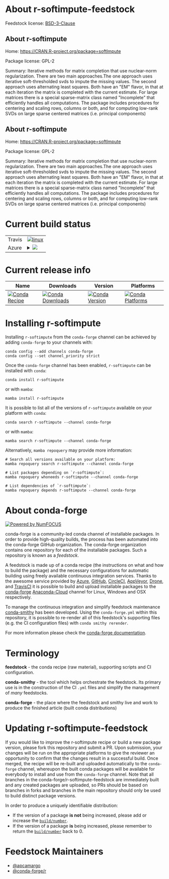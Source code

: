 About r-softimpute-feedstock
============================

Feedstock license: [BSD-3-Clause](https://github.com/conda-forge/r-softimpute-feedstock/blob/main/LICENSE.txt)


About r-softimpute
------------------

Home: https://CRAN.R-project.org/package=softImpute

Package license: GPL-2

Summary: Iterative methods for matrix completion that use nuclear-norm regularization. There are two main approaches.The one approach uses iterative soft-thresholded svds to impute the missing values. The second approach uses alternating least squares. Both have an "EM" flavor, in that at each iteration the matrix is completed with the current estimate. For large matrices there is a special sparse-matrix class named "Incomplete" that efficiently handles all computations. The package includes procedures for centering and scaling rows, columns or both, and for computing low-rank SVDs on large sparse centered matrices (i.e. principal components)

About r-softimpute
------------------

Home: https://CRAN.R-project.org/package=softImpute

Package license: GPL-2

Summary: Iterative methods for matrix completion that use nuclear-norm regularization. There are two main approaches.The one approach uses iterative soft-thresholded svds to impute the missing values. The second approach uses alternating least squares. Both have an "EM" flavor, in that at each iteration the matrix is completed with the current estimate. For large matrices there is a special sparse-matrix class named "Incomplete" that efficiently handles all computations. The package includes procedures for centering and scaling rows, columns or both, and for computing low-rank SVDs on large sparse centered matrices (i.e. principal components)

Current build status
====================


<table><tr>
    <td>Travis</td>
    <td>
      <a href="https://app.travis-ci.com/conda-forge/r-softimpute-feedstock">
        <img alt="linux" src="https://img.shields.io/travis/com/conda-forge/r-softimpute-feedstock/main.svg?label=Linux">
      </a>
    </td>
  </tr>
    
  <tr>
    <td>Azure</td>
    <td>
      <details>
        <summary>
          <a href="https://dev.azure.com/conda-forge/feedstock-builds/_build/latest?definitionId=1641&branchName=main">
            <img src="https://dev.azure.com/conda-forge/feedstock-builds/_apis/build/status/r-softimpute-feedstock?branchName=main">
          </a>
        </summary>
        <table>
          <thead><tr><th>Variant</th><th>Status</th></tr></thead>
          <tbody><tr>
              <td>linux_64_r_base4.2</td>
              <td>
                <a href="https://dev.azure.com/conda-forge/feedstock-builds/_build/latest?definitionId=1641&branchName=main">
                  <img src="https://dev.azure.com/conda-forge/feedstock-builds/_apis/build/status/r-softimpute-feedstock?branchName=main&jobName=linux&configuration=linux%20linux_64_r_base4.2" alt="variant">
                </a>
              </td>
            </tr><tr>
              <td>linux_64_r_base4.3</td>
              <td>
                <a href="https://dev.azure.com/conda-forge/feedstock-builds/_build/latest?definitionId=1641&branchName=main">
                  <img src="https://dev.azure.com/conda-forge/feedstock-builds/_apis/build/status/r-softimpute-feedstock?branchName=main&jobName=linux&configuration=linux%20linux_64_r_base4.3" alt="variant">
                </a>
              </td>
            </tr><tr>
              <td>linux_aarch64_r_base4.2</td>
              <td>
                <a href="https://dev.azure.com/conda-forge/feedstock-builds/_build/latest?definitionId=1641&branchName=main">
                  <img src="https://dev.azure.com/conda-forge/feedstock-builds/_apis/build/status/r-softimpute-feedstock?branchName=main&jobName=linux&configuration=linux%20linux_aarch64_r_base4.2" alt="variant">
                </a>
              </td>
            </tr><tr>
              <td>linux_aarch64_r_base4.3</td>
              <td>
                <a href="https://dev.azure.com/conda-forge/feedstock-builds/_build/latest?definitionId=1641&branchName=main">
                  <img src="https://dev.azure.com/conda-forge/feedstock-builds/_apis/build/status/r-softimpute-feedstock?branchName=main&jobName=linux&configuration=linux%20linux_aarch64_r_base4.3" alt="variant">
                </a>
              </td>
            </tr><tr>
              <td>linux_ppc64le_r_base4.2</td>
              <td>
                <a href="https://dev.azure.com/conda-forge/feedstock-builds/_build/latest?definitionId=1641&branchName=main">
                  <img src="https://dev.azure.com/conda-forge/feedstock-builds/_apis/build/status/r-softimpute-feedstock?branchName=main&jobName=linux&configuration=linux%20linux_ppc64le_r_base4.2" alt="variant">
                </a>
              </td>
            </tr><tr>
              <td>linux_ppc64le_r_base4.3</td>
              <td>
                <a href="https://dev.azure.com/conda-forge/feedstock-builds/_build/latest?definitionId=1641&branchName=main">
                  <img src="https://dev.azure.com/conda-forge/feedstock-builds/_apis/build/status/r-softimpute-feedstock?branchName=main&jobName=linux&configuration=linux%20linux_ppc64le_r_base4.3" alt="variant">
                </a>
              </td>
            </tr><tr>
              <td>osx_64_r_base4.2</td>
              <td>
                <a href="https://dev.azure.com/conda-forge/feedstock-builds/_build/latest?definitionId=1641&branchName=main">
                  <img src="https://dev.azure.com/conda-forge/feedstock-builds/_apis/build/status/r-softimpute-feedstock?branchName=main&jobName=osx&configuration=osx%20osx_64_r_base4.2" alt="variant">
                </a>
              </td>
            </tr><tr>
              <td>osx_64_r_base4.3</td>
              <td>
                <a href="https://dev.azure.com/conda-forge/feedstock-builds/_build/latest?definitionId=1641&branchName=main">
                  <img src="https://dev.azure.com/conda-forge/feedstock-builds/_apis/build/status/r-softimpute-feedstock?branchName=main&jobName=osx&configuration=osx%20osx_64_r_base4.3" alt="variant">
                </a>
              </td>
            </tr><tr>
              <td>win_64</td>
              <td>
                <a href="https://dev.azure.com/conda-forge/feedstock-builds/_build/latest?definitionId=1641&branchName=main">
                  <img src="https://dev.azure.com/conda-forge/feedstock-builds/_apis/build/status/r-softimpute-feedstock?branchName=main&jobName=win&configuration=win%20win_64_" alt="variant">
                </a>
              </td>
            </tr>
          </tbody>
        </table>
      </details>
    </td>
  </tr>
</table>

Current release info
====================

| Name | Downloads | Version | Platforms |
| --- | --- | --- | --- |
| [![Conda Recipe](https://img.shields.io/badge/recipe-r--softimpute-green.svg)](https://anaconda.org/conda-forge/r-softimpute) | [![Conda Downloads](https://img.shields.io/conda/dn/conda-forge/r-softimpute.svg)](https://anaconda.org/conda-forge/r-softimpute) | [![Conda Version](https://img.shields.io/conda/vn/conda-forge/r-softimpute.svg)](https://anaconda.org/conda-forge/r-softimpute) | [![Conda Platforms](https://img.shields.io/conda/pn/conda-forge/r-softimpute.svg)](https://anaconda.org/conda-forge/r-softimpute) |

Installing r-softimpute
=======================

Installing `r-softimpute` from the `conda-forge` channel can be achieved by adding `conda-forge` to your channels with:

```
conda config --add channels conda-forge
conda config --set channel_priority strict
```

Once the `conda-forge` channel has been enabled, `r-softimpute` can be installed with `conda`:

```
conda install r-softimpute
```

or with `mamba`:

```
mamba install r-softimpute
```

It is possible to list all of the versions of `r-softimpute` available on your platform with `conda`:

```
conda search r-softimpute --channel conda-forge
```

or with `mamba`:

```
mamba search r-softimpute --channel conda-forge
```

Alternatively, `mamba repoquery` may provide more information:

```
# Search all versions available on your platform:
mamba repoquery search r-softimpute --channel conda-forge

# List packages depending on `r-softimpute`:
mamba repoquery whoneeds r-softimpute --channel conda-forge

# List dependencies of `r-softimpute`:
mamba repoquery depends r-softimpute --channel conda-forge
```


About conda-forge
=================

[![Powered by
NumFOCUS](https://img.shields.io/badge/powered%20by-NumFOCUS-orange.svg?style=flat&colorA=E1523D&colorB=007D8A)](https://numfocus.org)

conda-forge is a community-led conda channel of installable packages.
In order to provide high-quality builds, the process has been automated into the
conda-forge GitHub organization. The conda-forge organization contains one repository
for each of the installable packages. Such a repository is known as a *feedstock*.

A feedstock is made up of a conda recipe (the instructions on what and how to build
the package) and the necessary configurations for automatic building using freely
available continuous integration services. Thanks to the awesome service provided by
[Azure](https://azure.microsoft.com/en-us/services/devops/), [GitHub](https://github.com/),
[CircleCI](https://circleci.com/), [AppVeyor](https://www.appveyor.com/),
[Drone](https://cloud.drone.io/welcome), and [TravisCI](https://travis-ci.com/)
it is possible to build and upload installable packages to the
[conda-forge](https://anaconda.org/conda-forge) [Anaconda-Cloud](https://anaconda.org/)
channel for Linux, Windows and OSX respectively.

To manage the continuous integration and simplify feedstock maintenance
[conda-smithy](https://github.com/conda-forge/conda-smithy) has been developed.
Using the ``conda-forge.yml`` within this repository, it is possible to re-render all of
this feedstock's supporting files (e.g. the CI configuration files) with ``conda smithy rerender``.

For more information please check the [conda-forge documentation](https://conda-forge.org/docs/).

Terminology
===========

**feedstock** - the conda recipe (raw material), supporting scripts and CI configuration.

**conda-smithy** - the tool which helps orchestrate the feedstock.
                   Its primary use is in the construction of the CI ``.yml`` files
                   and simplify the management of *many* feedstocks.

**conda-forge** - the place where the feedstock and smithy live and work to
                  produce the finished article (built conda distributions)


Updating r-softimpute-feedstock
===============================

If you would like to improve the r-softimpute recipe or build a new
package version, please fork this repository and submit a PR. Upon submission,
your changes will be run on the appropriate platforms to give the reviewer an
opportunity to confirm that the changes result in a successful build. Once
merged, the recipe will be re-built and uploaded automatically to the
`conda-forge` channel, whereupon the built conda packages will be available for
everybody to install and use from the `conda-forge` channel.
Note that all branches in the conda-forge/r-softimpute-feedstock are
immediately built and any created packages are uploaded, so PRs should be based
on branches in forks and branches in the main repository should only be used to
build distinct package versions.

In order to produce a uniquely identifiable distribution:
 * If the version of a package **is not** being increased, please add or increase
   the [``build/number``](https://docs.conda.io/projects/conda-build/en/latest/resources/define-metadata.html#build-number-and-string).
 * If the version of a package **is** being increased, please remember to return
   the [``build/number``](https://docs.conda.io/projects/conda-build/en/latest/resources/define-metadata.html#build-number-and-string)
   back to 0.

Feedstock Maintainers
=====================

* [@apcamargo](https://github.com/apcamargo/)
* [@conda-forge/r](https://github.com/conda-forge/r/)

